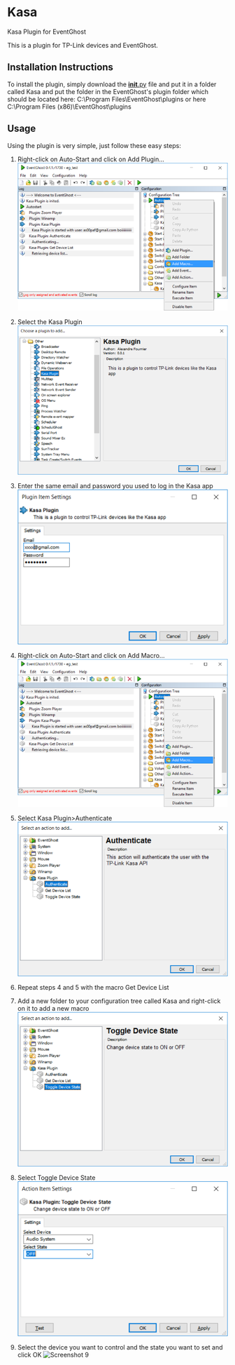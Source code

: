 # Kasa
Kasa Plugin for EventGhost

This is a plugin for TP-Link devices and EventGhost. 

## Installation Instructions
To install the plugin, simply download the [__init__.py](https://github.com/as00paf/Kasa/blob/master/__init__.py) file and put it in a folder called Kasa and put the folder in the EventGhost's plugin folder which should be located here:
C:\Program Files\EventGhost\plugins
or here
C:\Program Files (x86)\EventGhost\plugins

## Usage
Using the plugin is very simple, just follow these easy steps:

1. Right-click on Auto-Start and click on Add Plugin...
![Screenshot 1](https://github.com/as00paf/Kasa/blob/master/screenshots/ps1.png "Screenshot 1")

2. Select the Kasa Plugin
![Screenshot 2](https://github.com/as00paf/Kasa/blob/master/screenshots/ps2.png "Screenshot 2")

3. Enter the same email and password you used to log in the Kasa app
![Screenshot 3](https://github.com/as00paf/Kasa/blob/master/screenshots/ps3.png "Screenshot 3")

4. Right-click on Auto-Start and click on Add Macro...
![Screenshot 4](https://github.com/as00paf/Kasa/blob/master/screenshots/ps1.png "Screenshot 4")

5. Select Kasa Plugin>Authenticate
![Screenshot 5](https://github.com/as00paf/Kasa/blob/master/screenshots/ps5.png "Screenshot 5")

6. Repeat steps 4 and 5 with the macro Get Device List

7. Add a new folder to your configuration tree called Kasa and right-click on it to add a new macro
![Screenshot 7](https://github.com/as00paf/Kasa/blob/master/screenshots/ps7.png "Screenshot 7")

8. Select Toggle Device State
![Screenshot 8](https://github.com/as00paf/Kasa/blob/master/screenshots/ps8.png "Screenshot 8")

9. Select the device you want to control and the state you want to set and click OK
![Screenshot 9](https://github.com/as00paf/Kasa/blob/master/screenshots/ps9.png "Screenshot 9")
